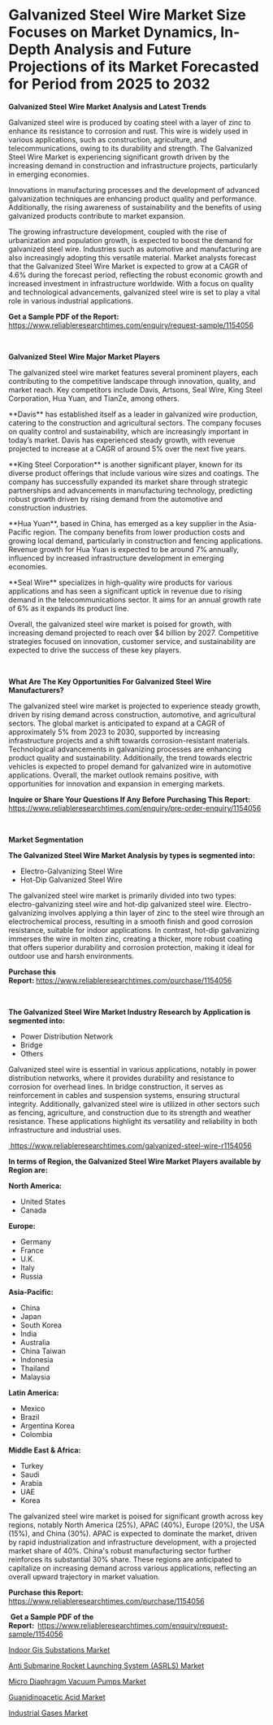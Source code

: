 <p><h1>Galvanized Steel Wire Market Size Focuses on Market Dynamics, In-Depth Analysis and Future Projections of its Market Forecasted for Period from 2025 to 2032</h1></p><p><strong>Galvanized Steel Wire Market Analysis and Latest Trends</strong></p>
<p><p>Galvanized steel wire is produced by coating steel with a layer of zinc to enhance its resistance to corrosion and rust. This wire is widely used in various applications, such as construction, agriculture, and telecommunications, owing to its durability and strength. The Galvanized Steel Wire Market is experiencing significant growth driven by the increasing demand in construction and infrastructure projects, particularly in emerging economies. </p><p>Innovations in manufacturing processes and the development of advanced galvanization techniques are enhancing product quality and performance. Additionally, the rising awareness of sustainability and the benefits of using galvanized products contribute to market expansion. </p><p>The growing infrastructure development, coupled with the rise of urbanization and population growth, is expected to boost the demand for galvanized steel wire. Industries such as automotive and manufacturing are also increasingly adopting this versatile material. Market analysts forecast that the Galvanized Steel Wire Market is expected to grow at a CAGR of 4.6% during the forecast period, reflecting the robust economic growth and increased investment in infrastructure worldwide. With a focus on quality and technological advancements, galvanized steel wire is set to play a vital role in various industrial applications.</p></p>
<p><strong>Get a Sample PDF of the Report:&nbsp;</strong> <a href="https://www.reliableresearchtimes.com/enquiry/request-sample/1154056?utm_campaign=2264&utm_medium=2&utm_source=Github&utm_content=ia&utm_term=01042025&utm_id=galvanized-steel-wire">https://www.reliableresearchtimes.com/enquiry/request-sample/1154056</a></p>
<p>&nbsp;</p>
<p><strong>Galvanized Steel Wire Major Market Players</strong></p>
<p><p>The galvanized steel wire market features several prominent players, each contributing to the competitive landscape through innovation, quality, and market reach. Key competitors include Davis, Artsons, Seal Wire, King Steel Corporation, Hua Yuan, and TianZe, among others.</p><p>**Davis** has established itself as a leader in galvanized wire production, catering to the construction and agricultural sectors. The company focuses on quality control and sustainability, which are increasingly important in today’s market. Davis has experienced steady growth, with revenue projected to increase at a CAGR of around 5% over the next five years.</p><p>**King Steel Corporation** is another significant player, known for its diverse product offerings that include various wire sizes and coatings. The company has successfully expanded its market share through strategic partnerships and advancements in manufacturing technology, predicting robust growth driven by rising demand from the automotive and construction industries.</p><p>**Hua Yuan**, based in China, has emerged as a key supplier in the Asia-Pacific region. The company benefits from lower production costs and growing local demand, particularly in construction and fencing applications. Revenue growth for Hua Yuan is expected to be around 7% annually, influenced by increased infrastructure development in emerging economies.</p><p>**Seal Wire** specializes in high-quality wire products for various applications and has seen a significant uptick in revenue due to rising demand in the telecommunications sector. It aims for an annual growth rate of 6% as it expands its product line.</p><p>Overall, the galvanized steel wire market is poised for growth, with increasing demand projected to reach over $4 billion by 2027. Competitive strategies focused on innovation, customer service, and sustainability are expected to drive the success of these key players.</p></p>
<p>&nbsp;</p>
<p><strong>What Are The Key Opportunities For Galvanized Steel Wire Manufacturers?</strong></p>
<p><p>The galvanized steel wire market is projected to experience steady growth, driven by rising demand across construction, automotive, and agricultural sectors. The global market is anticipated to expand at a CAGR of approximately 5% from 2023 to 2030, supported by increasing infrastructure projects and a shift towards corrosion-resistant materials. Technological advancements in galvanizing processes are enhancing product quality and sustainability. Additionally, the trend towards electric vehicles is expected to propel demand for galvanized wire in automotive applications. Overall, the market outlook remains positive, with opportunities for innovation and expansion in emerging markets.</p></p>
<p><strong>Inquire or Share Your Questions If Any Before Purchasing This Report:</strong> <a href="https://www.reliableresearchtimes.com/enquiry/pre-order-enquiry/1154056?utm_campaign=2264&utm_medium=2&utm_source=Github&utm_content=ia&utm_term=01042025&utm_id=galvanized-steel-wire">https://www.reliableresearchtimes.com/enquiry/pre-order-enquiry/1154056</a></p>
<p>&nbsp;</p>
<p><strong>Market Segmentation</strong></p>
<p><strong>The Galvanized Steel Wire Market Analysis by types is segmented into:</strong></p>
<p><ul><li>Electro-Galvanizing Steel Wire</li><li>Hot-Dip Galvanized Steel Wire</li></ul></p>
<p><p>The galvanized steel wire market is primarily divided into two types: electro-galvanizing steel wire and hot-dip galvanized steel wire. Electro-galvanizing involves applying a thin layer of zinc to the steel wire through an electrochemical process, resulting in a smooth finish and good corrosion resistance, suitable for indoor applications. In contrast, hot-dip galvanizing immerses the wire in molten zinc, creating a thicker, more robust coating that offers superior durability and corrosion protection, making it ideal for outdoor use and harsh environments.</p></p>
<p><strong>Purchase this Report:&nbsp;</strong><a href="https://www.reliableresearchtimes.com/purchase/1154056?utm_campaign=2264&utm_medium=2&utm_source=Github&utm_content=ia&utm_term=01042025&utm_id=galvanized-steel-wire">https://www.reliableresearchtimes.com/purchase/1154056</a></p>
<p>&nbsp;</p>
<p><strong>The Galvanized Steel Wire Market Industry Research by Application is segmented into:</strong></p>
<p><ul><li>Power Distribution Network</li><li>Bridge</li><li>Others</li></ul></p>
<p><p>Galvanized steel wire is essential in various applications, notably in power distribution networks, where it provides durability and resistance to corrosion for overhead lines. In bridge construction, it serves as reinforcement in cables and suspension systems, ensuring structural integrity. Additionally, galvanized steel wire is utilized in other sectors such as fencing, agriculture, and construction due to its strength and weather resistance. These applications highlight its versatility and reliability in both infrastructure and industrial uses.</p></p>
<p><a href="https://www.reliableresearchtimes.com/galvanized-steel-wire-r1154056?utm_campaign=2264&utm_medium=2&utm_source=Github&utm_content=ia&utm_term=01042025&utm_id=galvanized-steel-wire">&nbsp;https://www.reliableresearchtimes.com/galvanized-steel-wire-r1154056</a></p>
<p><strong>In terms of Region, the Galvanized Steel Wire Market Players available by Region are:</strong></p>
<p>
    <p> <strong> North America: </strong>
        <ul>
            <li>United States</li>
            <li>Canada</li>
        </ul>
        </p> 
    <p> <strong> Europe: </strong>
        <ul>
            <li>Germany</li>
            <li>France</li>
            <li>U.K.</li>
            <li>Italy</li>
            <li>Russia</li>
        </ul>
        </p> 
    <p> <strong> Asia-Pacific: </strong>
        <ul>
            <li>China</li>
            <li>Japan</li>
            <li>South Korea</li>
            <li>India</li>
            <li>Australia</li>
            <li>China Taiwan</li>
            <li>Indonesia</li>
            <li>Thailand</li>
            <li>Malaysia</li>
        </ul>
        </p> 
    <p> <strong> Latin America: </strong>
        <ul>
            <li>Mexico</li>
            <li>Brazil</li>
            <li>Argentina Korea</li>
            <li>Colombia</li>
        </ul>
        </p> 
    <p> <strong> Middle East & Africa: </strong>
        <ul>
            <li>Turkey</li>
            <li>Saudi</li>
            <li>Arabia</li>
            <li>UAE</li>
            <li>Korea</li>
        </ul>
    </p>
    </p>
<p><p>The galvanized steel wire market is poised for significant growth across key regions, notably North America (25%), APAC (40%), Europe (20%), the USA (15%), and China (30%). APAC is expected to dominate the market, driven by rapid industrialization and infrastructure development, with a projected market share of 40%. China's robust manufacturing sector further reinforces its substantial 30% share. These regions are anticipated to capitalize on increasing demand across various applications, reflecting an overall upward trajectory in market valuation.</p></p>
<p><strong>Purchase this Report: </strong><a href="https://www.reliableresearchtimes.com/purchase/1154056?utm_campaign=2264&utm_medium=2&utm_source=Github&utm_content=ia&utm_term=01042025&utm_id=galvanized-steel-wire">https://www.reliableresearchtimes.com/purchase/1154056</a></p>
<p>&nbsp;<strong>Get a Sample PDF of the Report:&nbsp;&nbsp;</strong><a href="https://www.reliableresearchtimes.com/enquiry/request-sample/1154056?utm_campaign=2264&utm_medium=2&utm_source=Github&utm_content=ia&utm_term=01042025&utm_id=galvanized-steel-wire">https://www.reliableresearchtimes.com/enquiry/request-sample/1154056</a></p>
<p><strong></strong></p>
<p><p><a href="https://www.linkedin.com/pulse/experts-forecast-significant-growth-indoor-gis-substations-market-zwttc?utm_campaign=2264&utm_medium=2&utm_source=Github&utm_content=ia&utm_term=01042025&utm_id=galvanized-steel-wire">Indoor Gis Substations Market</a></p><p><a href="https://www.linkedin.com/pulse/anti-submarine-rocket-launching-system-asrls-market-global-opsrf?utm_campaign=2264&utm_medium=2&utm_source=Github&utm_content=ia&utm_term=01042025&utm_id=galvanized-steel-wire">Anti Submarine Rocket Launching System (ASRLS) Market</a></p><p><a href="https://www.linkedin.com/pulse/according-latest-trend-analysis-micro-diaphragm-vacuum-pumps-tahxc?utm_campaign=2264&utm_medium=2&utm_source=Github&utm_content=ia&utm_term=01042025&utm_id=galvanized-steel-wire">Micro Diaphragm Vacuum Pumps Market</a></p><p><a href="https://github.com/nikkoureta1y/Market-Research-Report-List-1/blob/main/guanidinoacetic-acid-market.md?utm_campaign=2264&utm_medium=2&utm_source=Github&utm_content=ia&utm_term=01042025&utm_id=galvanized-steel-wire">Guanidinoacetic Acid Market</a></p><p><a href="https://github.com/stvnpukaj10/Market-Research-Report-List-1/blob/main/industrial-gases-market.md?utm_campaign=2264&utm_medium=2&utm_source=Github&utm_content=ia&utm_term=01042025&utm_id=galvanized-steel-wire">Industrial Gases Market</a></p></p>
